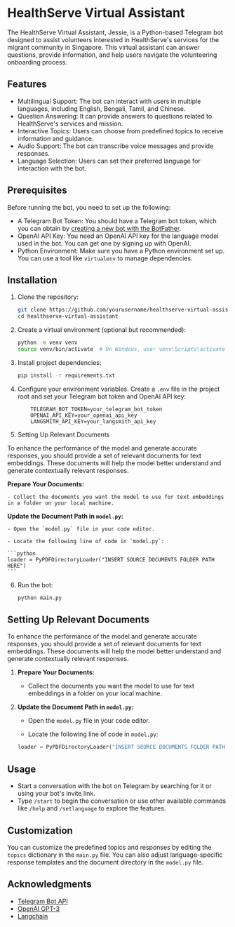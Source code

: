 # HealthServe Virtual Assistant

The HealthServe Virtual Assistant, Jessie, is a Python-based Telegram bot designed to assist volunteers interested in HealthServe's services for the migrant community in Singapore. This virtual assistant can answer questions, provide information, and help users navigate the volunteering onboarding process.

## Features

- Multilingual Support: The bot can interact with users in multiple languages, including English, Bengali, Tamil, and Chinese.
- Question Answering: It can provide answers to questions related to HealthServe's services and mission.
- Interactive Topics: Users can choose from predefined topics to receive information and guidance.
- Audio Support: The bot can transcribe voice messages and provide responses.
- Language Selection: Users can set their preferred language for interaction with the bot.

## Prerequisites

Before running the bot, you need to set up the following:

- A Telegram Bot Token: You should have a Telegram bot token, which you can obtain by [creating a new bot with the BotFather](https://core.telegram.org/bots#botfather).
- OpenAI API Key: You need an OpenAI API key for the language model used in the bot. You can get one by signing up with OpenAI.
- Python Environment: Make sure you have a Python environment set up. You can use a tool like `virtualenv` to manage dependencies.

## Installation

1. Clone the repository:

    ```bash
    git clone https://github.com/yourusername/healthserve-virtual-assistant.git
    cd healthserve-virtual-assistant
    ```

2. Create a virtual environment (optional but recommended):

    ```bash
    python -m venv venv
    source venv/bin/activate  # On Windows, use: venv\Scripts\activate
    ```

3. Install project dependencies:

    ```bash
    pip install -r requirements.txt
    ```

4. Configure your environment variables. Create a `.env` file in the project root and set your Telegram bot token and OpenAI API key:

    ```plaintext
        TELEGRAM_BOT_TOKEN=your_telegram_bot_token
        OPENAI_API_KEY=your_openai_api_key
        LANGSMITH_API_KEY=your_langsmith_api_key
    ```

5. Setting Up Relevant Documents

To enhance the performance of the model and generate accurate responses, you should provide a set of relevant documents for text embeddings. These documents will help the model better understand and generate contextually relevant responses.

**Prepare Your Documents:**

    - Collect the documents you want the model to use for text embeddings in a folder on your local machine.

**Update the Document Path in `model.py`:**

    - Open the `model.py` file in your code editor.

    - Locate the following line of code in `model.py`:

    ```python
    loader = PyPDFDirectoryLoader("INSERT SOURCE DOCUMENTS FOLDER PATH HERE")
    ```

6. Run the bot:

    ```bash
    python main.py
    ```

## Setting Up Relevant Documents

To enhance the performance of the model and generate accurate responses, you should provide a set of relevant documents for text embeddings. These documents will help the model better understand and generate contextually relevant responses.

1. **Prepare Your Documents:**

    - Collect the documents you want the model to use for text embeddings in a folder on your local machine.

2. **Update the Document Path in `model.py`:**

    - Open the `model.py` file in your code editor.

    - Locate the following line of code in `model.py`:

    ```python
    loader = PyPDFDirectoryLoader("INSERT SOURCE DOCUMENTS FOLDER PATH HERE")
    ```
## Usage

- Start a conversation with the bot on Telegram by searching for it or using your bot's invite link.
- Type `/start` to begin the conversation or use other available commands like `/help` and `/setlanguage` to explore the features.

## Customization

You can customize the predefined topics and responses by editing the `topics` dictionary in the `main.py` file. You can also adjust language-specific response templates and the document directory in the `model.py` file.

## Acknowledgments

- [Telegram Bot API](https://core.telegram.org/bots/api)
- [OpenAI GPT-3](https://beta.openai.com/signup/)
- [Langchain](https://github.com/smileychris/langchain)
